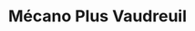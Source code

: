 ---
title: "Mécano Plus Vaudreuil"
url: /vaudreuil-dorion/mecano-plus-vaudreuil/
shop: car repair
---